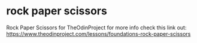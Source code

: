 # rock paper scissors
Rock Paper Scissors for TheOdinProject 
for more info check this link out: https://www.theodinproject.com/lessons/foundations-rock-paper-scissors
